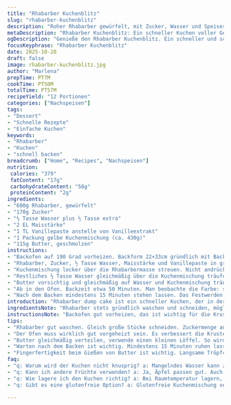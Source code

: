 ```yaml
---
title: "Rhabarber Kuchenblitz"
slug: "rhabarber-kuchenblitz"
description: "Roher Rhabarber gewürfelt, mit Zucker, Wasser und Speisestärke vermischt, dann mit Vanille aromatisiert. Statt einfachem Vanilleextrakt nutze ich Vanillepaste – intensiver und keine Bitterstoffe. Gelber Kuchenmischung wird darübergestreut, leicht verteilt, damit die Früchte gut zugedeckt sind. Anschließend Wasser darüber träufeln, damit der Teig durchfeuchtet wird, sonst trocknet er aus. Butter statt Margarine, zerlassen, gleichmäßig darüber geträufelt für Geschmack und Kruste. Backzeit leicht verlängert, bei 190 Grad Celsius, bis es goldbraun und blubbernd ist. 12 Portionen, relativ kalorienlich, mit viel Zucker, etwas Ballaststoffen. Klassisch, ohne Schnickschnack, ein schneller Spontankuchen, der bei mir oft als Retter dient, wenn Gefrierschrank fast leer ist."
metaDescription: "Rhabarber Kuchenblitz: Ein schneller Kuchen voller Geschmack und intensiver Aromen. Ideal für spontane Backerlebnisse."
ogDescription: "Genieße den Rhabarber Kuchenblitz. Ein schneller und schmackhafter Kuchen für jede Gelegenheit. Einfach zuzubereiten und lecker."
focusKeyphrase: "Rhabarber Kuchenblitz"
date: 2025-10-28
draft: false
image: rhabarber-kuchenblitz.jpg
author: "Marlena"
prepTime: PT7M
cookTime: PT50M
totalTime: PT57M
recipeYield: "12 Portionen"
categories: ["Nachspeisen"]
tags:
- "Dessert"
- "Schnelle Rezepte"
- "Einfache Kuchen"
keywords:
- "Rhabarber"
- "Kuchen"
- "schnell backen"
breadcrumb: ["Home", "Recipes", "Nachspeisen"]
nutrition: 
 calories: "379"
 fatContent: "17g"
 carbohydrateContent: "58g"
 proteinContent: "2g"
ingredients:
- "600g Rhabarber, gewürfelt"
- "170g Zucker"
- "½ Tasse Wasser plus ½ Tasse extra"
- "2 EL Maisstärke"
- "1 TL Vanillepaste anstelle von Vanilleextrakt"
- "1 Packung gelbe Kuchenmischung (ca. 430g)"
- "115g Butter, geschmolzen"
instructions:
- "Backofen auf 190 Grad vorheizen. Backform 22×33cm gründlich mit Backfett einsprühen, damit nichts klebt."
- "Rhabarber, Zucker, ½ Tasse Wasser, Maisstärke und Vanillepaste in großer Schüssel verrühren, bis keine Klümpchen mehr bleiben. Masse gleichmäßig in der Form verteilen."
- "Kuchenmischung locker über die Rhabarbermasse streuen. Nicht andrücken, nur leicht verteilen, damit alles gut bedeckt ist."
- "Restliches ½ Tasse Wasser gleichmäßig über die Kuchenmischung träufeln – sorgt für Feuchtigkeit und verhindert trockene Stellen."
- "Butter vorsichtig und gleichmäßig auf Wasser und Kuchenmischung träufeln – das gibt eine schöne Kruste und Geschmack."
- "Ab in den Ofen. Backzeit etwa 50 Minuten. Man beobachte die Farbe: sobald die Oberfläche goldgelb ist, Blasen an den Rändern aufsteigen, rausnehmen. Nicht nur Zeit im Auge behalten, lieber Fingerprobe auf trockene Stellen vorm Backen und sehende Bläschen im Ofen."
- "Nach dem Backen mindestens 15 Minuten stehen lassen. Das Festwerden ist hier wichtig, sonst zerfällt alles beim Servieren."
introduction: "Rhabarber dump cake ist ein schneller Kuchen, der in der amerikanischen Hausmannskost beliebt ist. Viele denken, es sei eine Art Auflauf – eher nicht, es ist ein Kuchen ohne Teig, der direkt über der Fruchtmasse schmilzt und knusprig wird. Seit Jahren mache ich das, erst mit einfachem Vanilleextrakt, dann mit Vanillepaste – das macht mehr Aroma. Wichtig ist, noch eine gute Portion Wasser zuzugeben, damit die Mischung beim Backen dampft und der Kuchen nicht zu trocken wird. Durch die Butter entsteht eine schön zarte, knusprige Decke. Man darf nicht vergessen, den Kuchen nach dem Backen ruhen zu lassen, sonst fällt er auseinander. Ideal, wenn der spätsommerliche Rhabarber zur Neige geht und man die letzten Stangen verarbeitet. Man könnte auch Erdbeeren reinmischen, aber pur bleibt es ein Highlight, das bei mir auch gern spontan aus dem Vorrat zubereitet wird."
ingredientsNote: "Rhabarber stets gründlich waschen und schneiden, möglichst gleichgroße Stücke nehmen. Zuckermenge kann je nach Säuregrad des Rhabarbers schwanken – ich taste mich oft mit weniger Zucker ran und füge nachher mehr hinzu, falls nötig. Vanillepaste ist ein guter Ersatz für Vanilleextrakt und bringt wesentlich mehr Aroma. Gelbe Kuchenmischung kann durch eine Butterkuchenmischung ersetzt werden, wenn man intensiveren Geschmack will, funktioniert auch, aber teils etwas trockener. Butter immer gut schmelzen und gleichmäßig verteilen – sonst entstehen unregelmäßige Krusten. Man kann Rhabarber auch mit Apfelstücken mischen oder etwas Zimt ergänzen für eine würzige Note. Maisstärke sorgt für Bindung und verhindert, dass die Fruchtsäfte zu flüssig bleiben und der Kuchen matschig wird. Backform gut einfetten oder mit Backpapier auslegen, falls der Kuchen sehr klebrig wird."
instructionsNote: "Backofen gut vorheizen, das ist wichtig für die Krustenbildung. Rhabarber mit Zucker und Stärke sorgfältig vermischen, bis keine Klumpen mehr zu sehen sind. Vanillepaste in die Flüssigkeit geben, nicht nur über den Kuchen streuen – der Geschmack verteilt sich so besser. Beim Kuchenmischungs-Schichten nicht zu fest drücken, sonst kann keine Luft zirkulieren, was wichtig für den Knuspereffekt ist. Wasser über die Kuchenmischung träufeln, damit die Masse im Ofen nicht austrocknet, das ist kein Fehler, sondern gewollt. Butter unbedingt gleichmäßig verteilen, ich nehme einen kleinen Löffel und kippe ihn in kleinen Mengen rundherum. Backzeit kann leicht variieren, besser auf Blasen und goldene Farbe als auf Minute genau achten. 15 Minuten Ruhe vor dem Anschneiden geben, sonst zerläuft die Füllung. Das Abkühlen ist ein echter Trick, damit man saubere Stücke bekommt und nicht hinterher mit Löffeln aus der Form schaufeln muss. Hat mir beim ersten Versuch viel Frust erspart."
tips:
- "Rhabarber gut waschen. Gleich große Stücke schneiden. Zuckermenge anpassen. Wenn Rhabarber sehr sauer ist, mehr Zucker verwenden. Vanillepaste anstelle von Extrakt einfüllen. Aroma wird intensiver. Wasser hilft, den Teig feucht zu halten. Nicht in Eile mit dem Buttergießen sein, gleichmäßig tröpfeln. Das beeinflusst die Kruste."
- "Der Ofen muss wirklich gut vorgeheizt sein. Es verbessert die Krustenbildung. Rhabarber mit Zucker und Stärke gründlich vermischen. Auf Klumpen achten. Die Vanillepaste sollte in die Mischung kommen. Damit verteilt sich das Aroma besser. Kuchenmischung locker drüberstreuen. Zu fest drücken kann Luft entziehen."
- "Butter gleichmäßig verteilen, verwende einen kleinen Löffel. So wird die Kruste perfekt. Restliches Wasser auf die Kuchenmischung träufeln. Das sorgt für die nötige Feuchtigkeit. Die Backzeit kann variieren, also Augen auf die oberste Schicht haben. Sobald goldbraun, rausnehmen. Fingerprobe machen."
- "Warten nach dem Backen ist wichtig. Mindestens 15 Minuten ruhen lassen. Andernfalls fällt der Kuchen auseinander beim Schneiden. Kann nützlich sein, ein bisschen Zimt oder sogar Äpfel hinzuzufügen. Das bringt Abwechslung. Achtung: Kuchen kann klebrig sein. Backform gut einfetten."
- "Fingerfertigkeit beim Gießen von Butter ist wichtig. Langsame Tröpfchen, damit sie gleichmäßig verteilt ist. Genug Wasser sorgt für den Dampf im Ofen. Blubbernde Geräusche sind gut, sie zeigen, dass der Kuchen backt. Klumpen und trockene Stellen vermeiden, Fingerprobe ist immer ein guter Plan."
faq:
- "q: Warum wird der Kuchen nicht knusprig? a: Mangelndes Wasser kann zu trockenem Kuchen führen. Wenn zu viel zuckerreiche Früchte drin sind, wird’s matschig. Korrektur: mehr Wasser dazu geben."
- "q: Kann ich andere Früchte verwenden? a: Ja, Äpfel passen gut. Auch Erdbeeren sind möglich. Aber achte darauf, die Zuckermenge anzupassen. Säuerliche Früchte erfordern mehr Zucker."
- "q: Wie lagere ich den Kuchen richtig? a: Bei Raumtemperatur lagern, in einem Behälter. Er hält sich etwa zwei Tage. Kühle ihn nicht im Kühlschrank, das macht ihn schnell trocken."
- "q: Gibt es eine glutenfreie Option? a: Glutenfreie Kuchenmischung verwenden. Das klappt. Achte jedoch auf die Feuchtigkeit. Vielleicht etwas weniger Wasser nehmen, damit der Kuchen nicht matschig ist."

---
```

